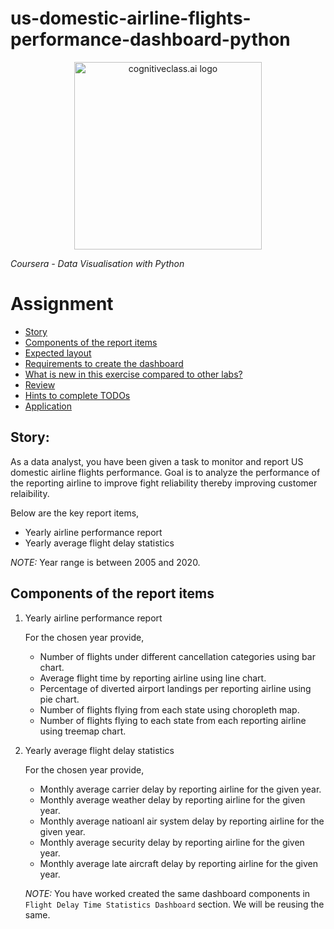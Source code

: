 # us-domestic-airline-flights-performance-dashboard-python

<center>
    <img src="https://cf-courses-data.s3.us.cloud-object-storage.appdomain.cloud/IBMDeveloperSkillsNetwork-DV0101EN-SkillsNetwork/labs/Module%204/logo.png" width="300" alt="cognitiveclass.ai logo" />
</center>

*Coursera - Data Visualisation with Python*

# Assignment

-   [Story](#story)
-   [Components of the report items](#components-of-the-report-items)
-   [Expected layout](#expected-layout)
-   [Requirements to create the dashboard](#requirements-to-create-the-dashboard)
-   [What is new in this exercise compared to other labs?](#what-is-new-in-this-exercise-compared-to-other-labs?)
-   [Review](#review)
-   [Hints to complete TODOs](#hints-to-complete-todos)
-   [Application](#application)

## Story:

As a data analyst, you have been given a task to monitor and report US domestic airline flights performance. Goal is to analyze the performance of the reporting airline to improve fight reliability thereby improving customer relaibility.

Below are the key report items,

-   Yearly airline performance report 
-   Yearly average flight delay statistics

_NOTE:_ Year range is between 2005 and 2020.

## Components of the report items

1.  Yearly airline performance report 

    For the chosen year provide,

    -   Number of flights under different cancellation categories using bar chart.
    -   Average flight time by reporting airline using line chart.
    -   Percentage of diverted airport landings per reporting airline using pie chart.
    -   Number of flights flying from each state using choropleth map.
    -   Number of flights flying to each state from each reporting airline using treemap chart.
2.  Yearly average flight delay statistics

    For the chosen year provide,

    -   Monthly average carrier delay by reporting airline for the given year.
    -   Monthly average weather delay by reporting airline for the given year.
    -   Monthly average natioanl air system delay by reporting airline for the given year.
    -   Monthly average security delay by reporting airline for the given year.
    -   Monthly average late aircraft delay by reporting airline for the given year.

    _NOTE:_ You have worked created the same dashboard components in `Flight Delay Time Statistics Dashboard` section. We will be reusing the same.

